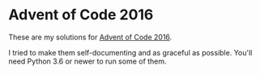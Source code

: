 # Advent of Code 2016

These are my solutions for [Advent of Code 2016](http://adventofcode.com/2016).

I tried to make them self-documenting and as graceful as possible. You'll need Python 3.6 or newer to run some of them.
